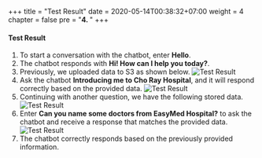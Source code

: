 +++
title = "Test Result"
date = 2020-05-14T00:38:32+07:00
weight = 4
chapter = false
pre = "<b>4. </b>"
+++

#### Test Result
1. To start a conversation with the chatbot, enter **Hello**.
2. The chatbot responds with **Hi! How can I help you today?**.
3. Previously, we uploaded data to S3 as shown below.
![Test Result](https://t-huy.github.io/AWS_Workshop_Chatbot/images/Test-Rusult/1-data-1.png?width=40pc)
4. Ask the chatbot **Introducing me to Cho Ray Hospital**, and it will respond correctly based on the provided data.
![Test Result](https://t-huy.github.io/AWS_Workshop_Chatbot/images/Test-Rusult/1-response-1.png?width=20pc)
5. Continuing with another question, we have the following stored data.
![Test Result](https://t-huy.github.io/AWS_Workshop_Chatbot/images/Test-Rusult/2-data-2.png?width=30pc)
6. Enter **Can you name some doctors from EasyMed Hospital?** to ask the chatbot and receive a response that matches the provided data.
![Test Result](https://t-huy.github.io/AWS_Workshop_Chatbot/images/Test-Rusult/2-response-2.png?width=20pc)
7. The chatbot correctly responds based on the previously provided information.
